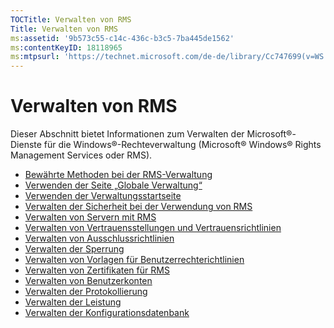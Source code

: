 ```yaml
---
TOCTitle: Verwalten von RMS
Title: Verwalten von RMS
ms:assetid: '9b573c55-c14c-436c-b3c5-7ba445de1562'
ms:contentKeyID: 18118965
ms:mtpsurl: 'https://technet.microsoft.com/de-de/library/Cc747699(v=WS.10)'
---
```


Verwalten von RMS
=================

Dieser Abschnitt bietet Informationen zum Verwalten der Microsoft®-Dienste für die Windows®-Rechteverwaltung (Microsoft® Windows® Rights Management Services oder RMS).

-   [Bewährte Methoden bei der RMS-Verwaltung](https://technet.microsoft.com/385f8112-da00-417f-a2b8-42dc1e06b717)
-   [Verwenden der Seite „Globale Verwaltung“](https://technet.microsoft.com/57bbf402-2351-4dee-823c-27f4dd32447c)
-   [Verwenden der Verwaltungsstartseite](https://technet.microsoft.com/6c155977-bd0e-47d6-ac65-1746cddb505e)
-   [Verwalten der Sicherheit bei der Verwendung von RMS](https://technet.microsoft.com/62050812-de4f-4392-8d63-f2f89aa01ed4)
-   [Verwalten von Servern mit RMS](https://technet.microsoft.com/7dcd8edc-5d88-421c-b95a-142202d691f0)
-   [Verwalten von Vertrauensstellungen und Vertrauensrichtlinien](https://technet.microsoft.com/1c96ee74-fd28-4511-be21-087e2b04c3ee)
-   [Verwalten von Ausschlussrichtlinien](https://technet.microsoft.com/ee31e099-e095-4648-95da-0009fbeb48cb)
-   [Verwalten der Sperrung](https://technet.microsoft.com/df732a7d-1fb0-4845-87ca-fab4bc5f98a0)
-   [Verwalten von Vorlagen für Benutzerrechterichtlinien](https://technet.microsoft.com/718286dc-3399-4556-96c9-ec3a33d31877)
-   [Verwalten von Zertifikaten für RMS](https://technet.microsoft.com/ff11a03c-927a-48a7-a462-ffd2c3f684c2)
-   [Verwalten von Benutzerkonten](https://technet.microsoft.com/a4d90f3d-ba1b-40e0-b5c2-e0065cac962f)
-   [Verwalten der Protokollierung](https://technet.microsoft.com/8fccfc57-2135-494e-8e44-f6191bf5e4a0)
-   [Verwalten der Leistung](https://technet.microsoft.com/72ff5946-12c4-410f-81e7-99aeb3ad623c)
-   [Verwalten der Konfigurationsdatenbank](https://technet.microsoft.com/21551ca0-d09e-48ee-a9b3-287ed4586db7)
